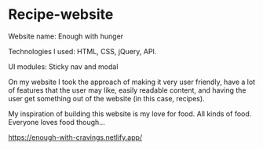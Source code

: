 # Recipe-website

Website name: Enough with hunger

Technologies I used: HTML, CSS, jQuery, API.

UI modules: Sticky nav and modal

On my website I took the approach of making it very user friendly, have a lot of features that the user may like, easily readable content, and having the user get something out of the website (in this case, recipes).

My inspiration of building this website is my love for food. All kinds of food. Everyone loves food though...

https://enough-with-cravings.netlify.app/
